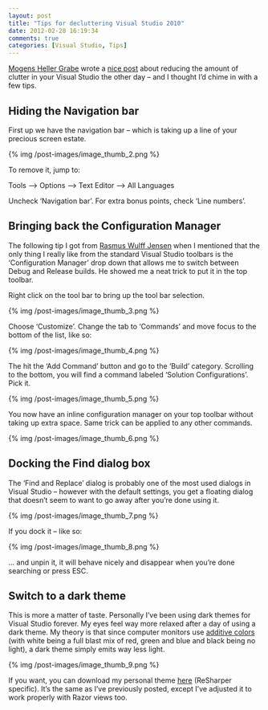 ```yaml
---
layout: post
title: "Tips for decluttering Visual Studio 2010"
date: 2012-02-28 16:19:34
comments: true
categories: [Visual Studio, Tips]
---
```

[Mogens Heller Grabe](http://mookid.dk/oncode/) wrote a [nice post](http://mookid.dk/oncode/archives/2725) about reducing the amount of clutter in your Visual Studio the other day – and I thought I’d chime in with a few tips.
  
## Hiding the Navigation bar
  
First up we have the navigation bar – which is taking up a line of your precious screen estate.
  
{% img /post-images/image_thumb_2.png %}
  
To remove it, jump to:
  
Tools –&gt; Options –&gt; Text Editor –&gt; All Languages
  
Uncheck ‘Navigation bar’. For extra bonus points, check ‘Line numbers’.
  
## Bringing back the Configuration Manager
  
The following tip I got from [Rasmus Wulff Jensen](http://www.rwj.dk/) when I mentioned that the only thing I really like from the standard Visual Studio toolbars is the ‘Configuration Manager’ drop down that allows me to switch between Debug and Release builds. He showed me a neat trick to put it in the top toolbar.
  
Right click on the tool bar to bring up the tool bar selection. 
  
{% img /post-images/image_thumb_3.png %}
  
Choose ‘Customize’. Change the tab to ‘Commands’ and move focus to the bottom of the list, like so:
  
{% img /post-images/image_thumb_4.png %}
  
The hit the ‘Add Command’ button and go to the ‘Build’ category. Scrolling to the bottom, you will find a command labeled ‘Solution Configurations’. Pick it.
  
{% img /post-images/image_thumb_5.png %}
  
You now have an inline configuration manager on your top toolbar without taking up extra space. Same trick can be applied to any other commands.
  
{% img /post-images/image_thumb_6.png %}
  
## Docking the Find dialog box
  
The ‘Find and Replace’ dialog is probably one of the most used dialogs in Visual Studio – however with the default settings, you get a floating dialog that doesn’t seem to want to go away after you’re done using it.
  
{% img /post-images/image_thumb_7.png %}
  
If you dock it – like so:
  
{% img /post-images/image_thumb_8.png %}
  
... and unpin it, it will behave nicely and disappear when you’re done searching or press ESC.
  
## Switch to a dark theme
  
This is more a matter of taste. Personally I’ve been using dark themes for Visual Studio forever. My eyes feel way more relaxed after a day of using a dark theme. My theory is that since computer monitors use [additive colors](http://en.wikipedia.org/wiki/Additive_color) (with white being a full blast mix of red, green and blue and black being no light), a dark theme simply emits way less light.
  
{% img /post-images/image_thumb_9.png %}
  
If you want, you can download my personal theme [here](http://www.rasmuskl.dk/files/RKL-blue-theme-vs2010-2012-02-28.zip) (ReSharper specific). It’s the same as I’ve previously posted, except I’ve adjusted it to work properly with Razor views too.
